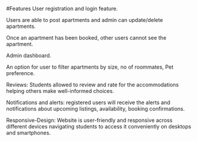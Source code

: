 #Features
User registration and login feature.

Users are able to post apartments and admin can update/delete apartments.

Once an apartment has been booked, other users cannot see the apartment.

Admin dashboard.

An option for user to filter apartments by size, no of roommates, Pet preference.

Reviews: Students allowed to review and rate for the accommodations helping others make well-informed choices.

Notifications and alerts: registered users will receive the alerts and notifications about upcoming listings, availability, booking confirmations.

Responsive-Design: Website is user-friendly and responsive across different devices navigating students to access it conveniently on desktops and smartphones.
